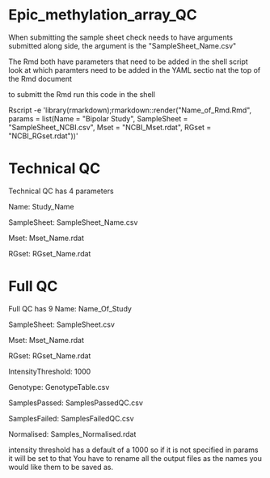 # Epic_methylation_array_QC


When submitting the sample sheet check needs to have arguments submitted along side, the argument is the "SampleSheet_Name.csv"

The Rmd both have parameters that need to be added in the shell script
look at which paramters need to be added in the YAML sectio nat the top of the Rmd document

to submitt the Rmd run this code in the shell

Rscript -e 'library(rmarkdown);rmarkdown::render("Name_of_Rmd.Rmd", params = list(Name = "Bipolar Study", SampleSheet = "SampleSheet_NCBI.csv", Mset = "NCBI_Mset.rdat", RGset = "NCBI_RGset.rdat"))'

# Technical QC
Technical QC has 4 parameters 

Name: Study_Name

SampleSheet: SampleSheet_Name.csv

Mset: Mset_Name.rdat

RGset: RGset_Name.rdat
  
  # Full QC
  Full QC has 9 
  Name: Name_Of_Study
  
  SampleSheet: SampleSheet.csv
  
  Mset: Mset_Name.rdat 
  
  RGset: RGset_Name.rdat
  
  IntensityThreshold: 1000
  
  Genotype: GenotypeTable.csv
  
  SamplesPassed: SamplesPassedQC.csv
  
  SamplesFailed: SamplesFailedQC.csv
  
  Normalised: Samples_Normalised.rdat
  
  intensity threshold has a default of a 1000 so if it is not specified in params it will be set to that
  You have to rename all the output files as the names you would like them to be saved as. 
